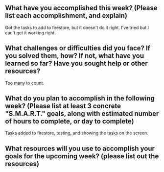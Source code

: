 ## What have you accomplished this week? (Please list each accomplishment, and explain)
Got the tasks to add to firestore, but it doesn't do it right. I've tried but I can't get it working right. 
## What challenges or difficulties did you face? If you solved them, how? If not, what have you learned so far? Have you sought help or other resources?
Too many to count.
## What do you plan to accomplish in the following week? (Please list at least 3 concrete "S.M.A.R.T." goals, along with estimated number of hours to complete, or day to complete)
Tasks added to firestore, testing, and showing the tasks on the screen.

## What resources will you use to accomplish your goals for the upcoming week? (please list out the resources)
